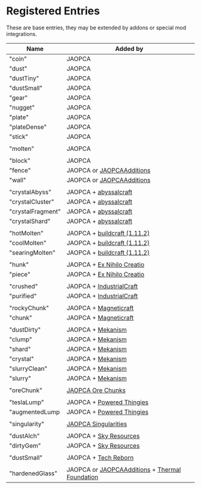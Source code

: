 # Registered Entries

These are base entries, they may be extended by addons or special mod integrations.

| Name              | Added by                                                                                                                                                                    |
| ----------------- | --------------------------------------------------------------------------------------------------------------------------------------------------------------------------- |
| "coin"            | JAOPCA                                                                                                                                                                      |
| "dust"            | JAOPCA                                                                                                                                                                      |
| "dustTiny"        | JAOPCA                                                                                                                                                                      |
| "dustSmall"       | JAOPCA                                                                                                                                                                      |
| "gear"            | JAOPCA                                                                                                                                                                      |
| "nugget"          | JAOPCA                                                                                                                                                                      |
| "plate"           | JAOPCA                                                                                                                                                                      |
| "plateDense"      | JAOPCA                                                                                                                                                                      |
| "stick"           | JAOPCA                                                                                                                                                                      |
|                   |                                                                                                                                                                             |
| "molten"          | JAOPCA                                                                                                                                                                      |
|                   |                                                                                                                                                                             |
| "block"           | JAOPCA                                                                                                                                                                      |
| "fence"           | JAOPCA or [JAOPCAAdditions](https://minecraft.curseforge.com/projects/jaopcaadditions)                                                                                      |
| "wall"            | JAOPCA or [JAOPCAAdditions](https://minecraft.curseforge.com/projects/jaopcaadditions)                                                                                      |
|                   |                                                                                                                                                                             |
| "crystalAbyss"    | JAOPCA + [abyssalcraft](https://minecraft.curseforge.com/projects/abyssalcraft)                                                                                             |
| "crystalCluster"  | JAOPCA + [abyssalcraft](https://minecraft.curseforge.com/projects/abyssalcraft)                                                                                             |
| "crystalFragment" | JAOPCA + [abyssalcraft](https://minecraft.curseforge.com/projects/abyssalcraft)                                                                                             |
| "crystalShard"    | JAOPCA + [abyssalcraft](https://minecraft.curseforge.com/projects/abyssalcraft)                                                                                             |
|                   |                                                                                                                                                                             |
| "hotMolten"       | JAOPCA + [buildcraft (1.11.2)](https://minecraft.curseforge.com/projects/buildcraft)                                                                                        |
| "coolMolten"      | JAOPCA + [buildcraft (1.11.2)](https://minecraft.curseforge.com/projects/buildcraft)                                                                                        |
| "searingMolten"   | JAOPCA + [buildcraft (1.11.2)](https://minecraft.curseforge.com/projects/buildcraft)                                                                                        |
|                   |                                                                                                                                                                             |
| "hunk"            | JAOPCA + [Ex Nihilo Creatio](https://minecraft.curseforge.com/projects/ex-nihilo-creatio)                                                                                   |
| "piece"           | JAOPCA + [Ex Nihilo Creatio](https://minecraft.curseforge.com/projects/ex-nihilo-creatio)                                                                                   |
|                   |                                                                                                                                                                             |
| "crushed"         | JAOPCA + [IndustrialCraft](https://minecraft.curseforge.com/projects/industrial-craft)                                                                                      |
| "purified"        | JAOPCA + [IndustrialCraft](https://minecraft.curseforge.com/projects/industrial-craft)                                                                                      |
|                   |                                                                                                                                                                             |
| "rockyChunk"      | JAOPCA + [Magneticraft](https://minecraft.curseforge.com/projects/magneticraft)                                                                                             |
| "chunk"           | JAOPCA + [Magneticraft](https://minecraft.curseforge.com/projects/magneticraft)                                                                                             |
|                   |                                                                                                                                                                             |
| "dustDirty"       | JAOPCA + [Mekanism](https://minecraft.curseforge.com/projects/mekanism)                                                                                                     |
| "clump"           | JAOPCA + [Mekanism](https://minecraft.curseforge.com/projects/mekanism)                                                                                                     |
| "shard"           | JAOPCA + [Mekanism](https://minecraft.curseforge.com/projects/mekanism)                                                                                                     |
| "crystal"         | JAOPCA + [Mekanism](https://minecraft.curseforge.com/projects/mekanism)                                                                                                     |
| "slurryClean"     | JAOPCA + [Mekanism](https://minecraft.curseforge.com/projects/mekanism)                                                                                                     |
| "slurry"          | JAOPCA + [Mekanism](https://minecraft.curseforge.com/projects/mekanism)                                                                                                     |
|                   |                                                                                                                                                                             |
| "oreChunk"        | [JAOPCA Ore Chunks](https://minecraft.curseforge.com/projects/aobd-ore-chunks)                                                                                              |
|                   |                                                                                                                                                                             |
| "teslaLump"       | JAOPCA + [Powered Thingies](https://minecraft.curseforge.com/projects/powered-thingies)                                                                                     |
| "augmentedLump    | JAOPCA + [Powered Thingies](https://minecraft.curseforge.com/projects/powered-thingies)                                                                                     |
|                   |                                                                                                                                                                             |
| "singularity"     | [JAOPCA Singularities](https://minecraft.curseforge.com/projects/jaopcasingularities)                                                                                       |
|                   |                                                                                                                                                                             |
| "dustAlch"        | JAOPCA + [Sky Resources](https://minecraft.curseforge.com/projects/sky-resources)                                                                                           |
| "dirtyGem"        | JAOPCA + [Sky Resources](https://minecraft.curseforge.com/projects/sky-resources)                                                                                           |
|                   |                                                                                                                                                                             |
| "dustSmall"       | JAOPCA + [Tech Reborn](https://minecraft.curseforge.com/projects/techreborn)                                                                                                |
|                   |                                                                                                                                                                             |
| "hardenedGlass"   | JAOPCA or [JAOPCAAdditions](https://minecraft.curseforge.com/projects/jaopcaadditions) + [Thermal Foundation](https://minecraft.curseforge.com/projects/thermal-foundation) |